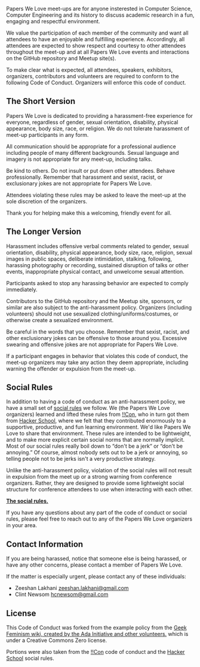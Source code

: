 Papers We Love meet-ups are for anyone insterested in Computer Science, Computer Engineering and its history to discuss academic research in a fun, engaging and respectful environment. 

We value the participation of each member of the community and want all attendees to have an enjoyable and fulfilling experience. Accordingly, all attendees are expected to show respect and courtesy to other attendees throughout the meet-up and at all Papers We Love events and interactions on the GitHub repository and Meetup site(s).

To make clear what is expected, all attendees, speakers, exhibitors, organizers, contributors and volunteers are required to conform to the following Code of Conduct. Organizers will enforce this code of conduct.

The Short Version
-----------------

Papers We Love is dedicated to providing a harassment-free experience for everyone, regardless of gender, sexual orientation, disability, physical appearance, body size, race, or religion. We do not tolerate harassment of meet-up participants in any form.

All communication should be appropriate for a professional audience including people of many different backgrounds. Sexual language and imagery is not appropriate for any meet-up, including talks.

Be kind to others. Do not insult or put down other attendees. Behave professionally. Remember that harassment and sexist, racist, or exclusionary jokes are not appropriate for Papers We Love.

Attendees violating these rules may be asked to leave the meet-up at the sole discretion of the organizers.

Thank you for helping make this a welcoming, friendly event for all.

The Longer Version
------------------

Harassment includes offensive verbal comments related to gender, sexual orientation, disability, physical appearance, body size, race, religion, sexual images in public spaces, deliberate intimidation, stalking, following, harassing photography or recording, sustained disruption of talks or other events, inappropriate physical contact, and unwelcome sexual attention.

Participants asked to stop any harassing behavior are expected to comply immediately.

Contributors to the GitHub repository and the Meetup site, sponsors, or similar are also subject to the anti-harassment policy. Organizers (including volunteers) should not use sexualized clothing/uniforms/costumes, or otherwise create a sexualized environment.

Be careful in the words that you choose. Remember that sexist, racist, and other exclusionary jokes can be offensive to those around you. Excessive swearing and offensive jokes are not appropriate for Papers We Love.

If a participant engages in behavior that violates this code of conduct, the meet-up organizers may take any action they deem appropriate, including warning the offender or expulsion from the meet-up.

Social Rules
------------

In addition to having a code of conduct as an anti-harassment policy, we have a small set of [social rules](https://www.hackerschool.com/manual#sub-sec-social-rules) we follow. We (the Papers We Love organizers) learned and lifted these rules from [!!Con](http://bangbangcon.com/conduct.html), who in turn got them from [Hacker School](https://www.hackerschool.com/), where we felt that they contributed enormously to a supportive, productive, and fun learning environment. We'd like Papers We Love to share that environment. These rules are intended to be lightweight, and to make more explicit certain social norms that are normally implicit. Most of our social rules really boil down to “don't be a jerk“ or “don't be annoying.” Of course, almost nobody sets out to be a jerk or annoying, so telling people not to be jerks isn't a very productive strategy.

Unlike the anti-harassment policy, violation of the social rules will not result in expulsion from the meet up or a strong warning from conference organizers. Rather, they are designed to provide some lightweight social structure for conference attendees to use when interacting with each other.

**[The social rules.](https://www.hackerschool.com/manual#sub-sec-social-rules)**

If you have any questions about any part of the code of conduct or social rules, please feel free to reach out to any of the Papers We Love organizers in your area.

Contact Information
-------------------

If you are being harassed, notice that someone else is being harassed, or have any other concerns, please contact a member of Papers We Love.

If the matter is especially urgent, please contact any of these individuals:

- Zeeshan Lakhani zeeshan.lakhani@gmail.com
- Clint Newsom hcnewsom@gmail.com


License
-------

This Code of Conduct was forked from the example policy from the [Geek Feminism wiki, created by the Ada Initiative and other volunteers.](http://geekfeminism.wikia.com/wiki/meet-up_anti-harassment/Policy) which is under a Creative Commons Zero license.

Portions were also taken from the [!!Con](http://bangbangcon.com/conduct.html) code of conduct and the [Hacker School](https://www.hackerschool.com/) social rules.
